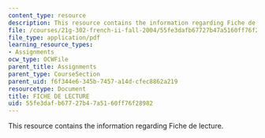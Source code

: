 ```yaml
---
content_type: resource
description: This resource contains the information regarding Fiche de lecture.
file: /courses/21g-302-french-ii-fall-2004/55fe3dafb67727b47a5160ff76f28982_MIT21G_302_F04_lecture_K.pdf
file_type: application/pdf
learning_resource_types:
- Assignments
ocw_type: OCWFile
parent_title: Assignments
parent_type: CourseSection
parent_uid: f6f344e6-345b-7457-a14d-cfec8862a219
resourcetype: Document
title: FICHE DE LECTURE
uid: 55fe3daf-b677-27b4-7a51-60ff76f28982
---
```

This resource contains the information regarding Fiche de lecture.

